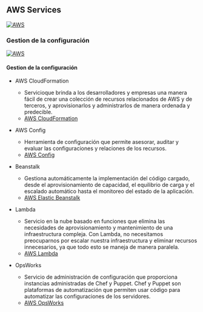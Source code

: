 ## AWS Services
[![AWS](https://img.shields.io/badge/AWS_Services-ff9900?style=for-the-badge&logo=amazon&logoColor=white&labelColor=101010)](https://github.com/Alberto-mt/AWS/blob/main/Resumen_Dev_DevOps/index.md)

### Gestion de la configuración
[![AWS](https://img.shields.io/badge/Gestion_de_la_Configuracion-c044b8?style=for-the-badge&logo=amazon&logoColor=white&labelColor=101010)](https://github.com/Alberto-mt/AWS/blob/main/Resumen_Dev_DevOps/categories/Gestion_de_la_Configuracion.md)

#### Gestion de la configuración
- AWS CloudFormation
	- Servicioque brinda a los desarrolladores y empresas una manera fácil de crear una colección
	de recursos relacionados de AWS y de terceros, y aprovisionarlos y administrarlos
	de manera ordenada y predecible.
	- [AWS CloudFormation](https://aws.amazon.com/es/cloudformation/)

- AWS Config
	- Herramienta de configuración que permite asesorar, auditar y evaluar las 
	configuraciones y relaciones de los recursos.
	- [AWS Config](https://aws.amazon.com/es/config/)

- Beanstalk
	- Gestiona automáticamente la implementación del código cargado, desde el aprovisionamiento 
	de capacidad, el equilibrio de carga y el escalado automático hasta el monitoreo del estado 
	de la aplicación.
	- [AWS Elastic Beanstalk](https://aws.amazon.com/es/elasticbeanstalk/)

- Lambda
	- Servicio en la nube basado en funciones que elimina las necesidades de aprovisionamiento y
	mantenimiento de una infraestructura compleja. Con Lambda, no necesitamos preocuparnos por escalar nuestra
	infraestructura y eliminar recursos innecesarios, ya que todo esto se maneja de manera paralela.
	- [AWS Lambda](https://aws.amazon.com/es/lambda/)

- OpsWorks
	- Servicio de administración de configuración que proporciona instancias administradas de
	Chef y Puppet. Chef y Puppet son plataformas de automatización que permiten usar código para automatizar
	las configuraciones de los servidores.
	- [AWS OpsWorks](https://aws.amazon.com/es/opsworks/)
